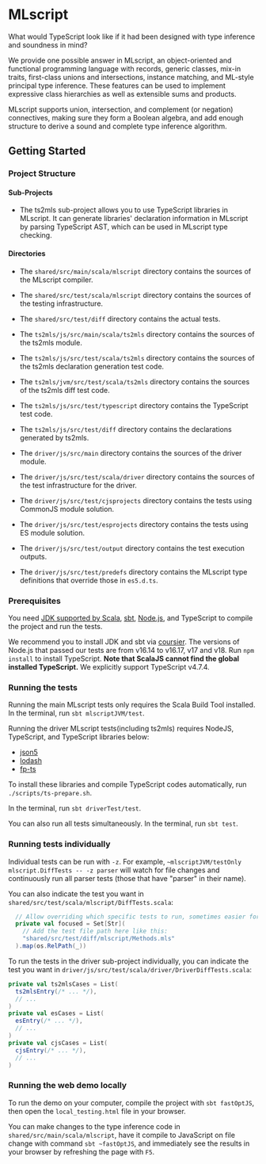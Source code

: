 # MLscript

What would TypeScript look like if it had been designed with type inference and soundness in mind?

We provide one possible answer in MLscript, an object-oriented and functional programming language with records, generic classes, mix-in traits, first-class unions and intersections, instance matching, and ML-style principal type inference.
These features can be used to implement expressive class hierarchies as well as extensible sums and products.

MLscript supports union, intersection, and complement (or negation) connectives, making sure they form a Boolean algebra, and add enough structure to derive a sound and complete type inference algorithm.

## Getting Started

### Project Structure

#### Sub-Projects

- The ts2mls sub-project allows you to use TypeScript libraries in MLscript. It can generate libraries' declaration information in MLscript by parsing TypeScript AST, which can be used in MLscript type checking.

#### Directories

- The `shared/src/main/scala/mlscript` directory contains the sources of the MLscript compiler.

- The `shared/src/test/scala/mlscript` directory contains the sources of the testing infrastructure.

- The `shared/src/test/diff` directory contains the actual tests.

- The `ts2mls/js/src/main/scala/ts2mls` directory contains the sources of the ts2mls module.

- The `ts2mls/js/src/test/scala/ts2mls` directory contains the sources of the ts2mls declaration generation test code.

- The `ts2mls/jvm/src/test/scala/ts2mls` directory contains the sources of the ts2mls diff test code.

- The `ts2mls/js/src/test/typescript` directory contains the TypeScript test code.

- The `ts2mls/js/src/test/diff` directory contains the declarations generated by ts2mls.

- The `driver/js/src/main` directory contains the sources of the driver module.

- The `driver/js/src/test/scala/driver` directory contains the sources of the test infrastructure for the driver.

- The `driver/js/src/test/cjsprojects` directory contains the tests using CommonJS module solution.

- The `driver/js/src/test/esprojects` directory contains the tests using ES module solution.

- The `driver/js/src/test/output` directory contains the test execution outputs.

- The `driver/js/src/test/predefs` directory contains the MLscript type definitions that override those in `es5.d.ts`.

### Prerequisites

You need [JDK supported by Scala][supported-jdk-versions], [sbt][sbt], [Node.js][node.js], and TypeScript to compile the project and run the tests.

We recommend you to install JDK and sbt via [coursier][coursier]. The versions of Node.js that passed our tests are from v16.14 to v16.17, v17 and v18. Run `npm install` to install TypeScript. **Note that ScalaJS cannot find the global installed TypeScript.** We explicitly support TypeScript v4.7.4.

[supported-jdk-versions]: https://docs.scala-lang.org/overviews/jdk-compatibility/overview.html
[sbt]: https://www.scala-sbt.org/
[node.js]: https://nodejs.org/
[coursier]: https://get-coursier.io/

### Running the tests

Running the main MLscript tests only requires the Scala Build Tool installed.
In the terminal, run `sbt mlscriptJVM/test`.

Running the driver MLscript tests(including ts2mls) requires NodeJS, TypeScript, and TypeScript libraries below:
- [json5](https://json5.org/)
- [lodash](https://lodash.com/)
- [fp-ts](https://gcanti.github.io/fp-ts/)

To install these libraries and compile TypeScript codes automatically, run `./scripts/ts-prepare.sh`.

In the terminal, run `sbt driverTest/test`.

You can also run all tests simultaneously.
In the terminal, run `sbt test`.

### Running tests individually

Individual tests can be run with `-z`.
For example, `~mlscriptJVM/testOnly mlscript.DiffTests -- -z parser` will watch for file changes and continuously run all parser tests (those that have "parser" in their name).

You can also indicate the test you want in `shared/src/test/scala/mlscript/DiffTests.scala`:

```scala
  // Allow overriding which specific tests to run, sometimes easier for development:
  private val focused = Set[Str](
    // Add the test file path here like this:
    "shared/src/test/diff/mlscript/Methods.mls"
  ).map(os.RelPath(_))
```

To run the tests in the driver sub-project individually,
you can indicate the test you want in `driver/js/src/test/scala/driver/DriverDiffTests.scala`:

```scala
private val ts2mlsCases = List(
  ts2mlsEntry(/* ... */),
  // ... 
)
private val esCases = List(
  esEntry(/* ... */),
  // ...
)
private val cjsCases = List(
  cjsEntry(/* ... */),
  // ...
)
```

### Running the web demo locally

To run the demo on your computer, compile the project with `sbt fastOptJS`, then open the `local_testing.html` file in your browser.

You can make changes to the type inference code
in `shared/src/main/scala/mlscript`,
have it compile to JavaScript on file change with command
`sbt ~fastOptJS`,
and immediately see the results in your browser by refreshing the page with `F5`.
